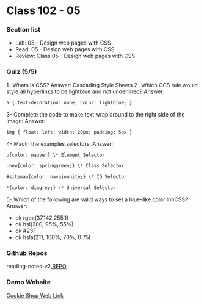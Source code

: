 # Class 102 - 05

### Section list

- Lab: 05 - Design web pages with CSS
- Read: 05 - Design web pages with CSS
- Review: Class 05 - Design web pages with CSS

### Quiz (5/5)

1- Whats is CSS?
Answer: Cascading Style Sheets
2- Which CCS rule would style all hyperlinks to be lightblue and not underlined?
Answer:

```html
a { text-decoration: none; color: lightblue; }
```

3- Complete the code to make text wrap around to the right side of the image:
Answer:

```html
img { float: left; width: 20px; padding: 5px }
```

4- Macth the examples selectors:
Answer:

```html
p{color: mauve;} \* Element Selector
```

```html
.new{color: springgreen;} \* Class Selector
```

```html
#sitemap{color: navajowhite;} \* ID Selector
```

```html
*{color: dimgrey;} \* Universal Selector
```

5- Which of the following are valid ways to set a blue-like color innCSS?
Answer:

- ok rgba(37,142,255,1)
- ok hsl(200, 95%, 55%)
- ok #23F
- ok hsla(211, 100%, 70%, 0.75)

### Github Repos

reading-notes-v2[ REPO](https://github.com/VMO2020/reading-notes-v2)

### Demo Website

[Cookie Shop Web Link](https://vmo2020.github.io/wireframe-demo/)

```

```
